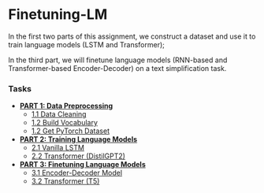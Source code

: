 # Finetuning-LM

In the first two parts of this assignment, we construct a dataset and use it to train language models (LSTM and Transformer);

In the third part, we will finetune language models (RNN-based and Transformer-based Encoder-Decoder) on a text simplification task.


### **Tasks**
- **[PART 1: Data Preprocessing](#1)**
    - [1.1 Data Cleaning](#11)
    - [1.2 Build Vocabulary](#12)
    - [1.2 Get PyTorch Dataset](#13)
- **[PART 2: Training Language Models](#2)**
    - [2.1 Vanilla LSTM](#21)
    - [2.2 Transformer (DistilGPT2)](#22)
- **[PART 3: Finetuning Language Models](#3)**
    - [3.1 Encoder-Decoder Model](#31)
    - [3.2 Transformer (T5)](#32)

